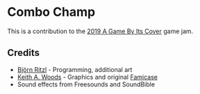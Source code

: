 # Combo Champ

This is a contribution to the [2019 A Game By Its Cover](https://itch.io/jam/a-game-by-its-cover-2019) game jam.


## Credits

* [Björn Ritzl](https://twitter.com/bjornritzl) - Programming, additional art
* [Keith A. Woods](https://twitter.com/KeithAWood) - Graphics and original [Famicase](http://famicase.com/19/softs/048_sample.jpg)
* Sound effects from Freesounds and SoundBible
